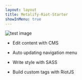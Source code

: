 ```yaml
---
layout: layout
title: Metalify-Riot-Starter
showInMenu: true
---
```

![test image](./media/logo.svg)

- Edit content with CMS

- Auto updating navigation menu

- Write style with SASS

- Build custom tags with RiotJS

<app-widget></app-widget>
